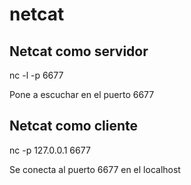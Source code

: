 # netcat

## Netcat como servidor 

nc -l -p 6677

Pone a escuchar en el puerto 6677

## Netcat como cliente

nc -p 127.0.0.1 6677

Se conecta al puerto 6677 en el localhost
